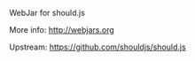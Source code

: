 WebJar for should.js

More info: http://webjars.org

Upstream: https://github.com/shouldjs/should.js

